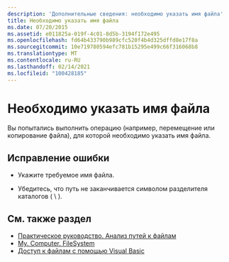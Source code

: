 ```yaml
---
description: 'Дополнительные сведения: необходимо указать имя файла'
title: Необходимо указать имя файла
ms.date: 07/20/2015
ms.assetid: e011825a-019f-4c01-8d5b-3194f172e495
ms.openlocfilehash: fd64b433790b989cfc520f4b4d325dffd8e17f8a
ms.sourcegitcommit: 10e719780594efc781b15295e499c66f316068b8
ms.translationtype: MT
ms.contentlocale: ru-RU
ms.lasthandoff: 02/14/2021
ms.locfileid: "100428185"
---
```

# <a name="you-must-specify-a-file-name"></a>Необходимо указать имя файла

Вы попытались выполнить операцию (например, перемещение или копирование файла), для которой необходимо указать имя файла.  
  
## <a name="to-correct-this-error"></a>Исправление ошибки  
  
- Укажите требуемое имя файла.  
  
- Убедитесь, что путь не заканчивается символом разделителя каталогов ( \\ ).  
  
## <a name="see-also"></a>См. также раздел

- [Практическое руководство. Анализ путей к файлам](../developing-apps/programming/drives-directories-files/how-to-parse-file-paths.md)
- [My. Computer. FileSystem](xref:Microsoft.VisualBasic.FileIO.FileSystem)
- [Доступ к файлам с помощью Visual Basic](../developing-apps/programming/drives-directories-files/file-access.md)
